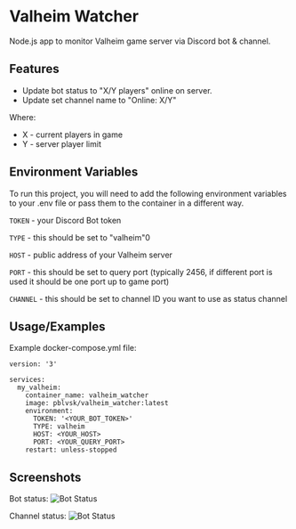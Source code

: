 
# Valheim Watcher
Node.js app to monitor Valheim game server  via Discord bot & channel.
## Features

- Update bot status to "X/Y players" online on server.
- Update set channel name to "Online: X/Y"

Where:
  - X - current players in game
  - Y - server player limit

## Environment Variables

To run this project, you will need to add the following environment variables to your .env file or pass them to the container in a different way.

`TOKEN` - your Discord Bot token

`TYPE` - this should be set to "valheim"0

`HOST` - public address of your Valheim server

`PORT` - this should be set to query port (typically 2456, if different port is used it should be one port up to game port)

`CHANNEL` -  this should be set to channel ID you want to use as status channel
## Usage/Examples

Example docker-compose.yml file:
```
version: '3'

services:
  my_valheim:
    container_name: valheim_watcher
    image: pblvsk/valheim_watcher:latest
    environment:
      TOKEN: '<YOUR_BOT_TOKEN>'
      TYPE: valheim
      HOST: <YOUR_HOST>
      PORT: <YOUR_QUERY_PORT>
    restart: unless-stopped
```
## Screenshots

Bot status:
![Bot Status](https://pwlgrzs.usermd.net/img/VBot/Screenshot_1.png)

Channel status:
![Bot Status](https://pwlgrzs.usermd.net/img/VBot/Screenshot_5.png)